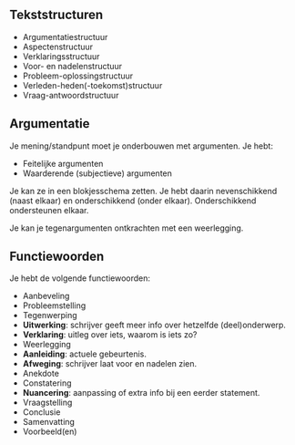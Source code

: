 ## Tekststructuren

- Argumentatiestructuur
- Aspectenstructuur
- Verklaringsstructuur
- Voor- en nadelenstructuur
- Probleem-oplossingstructuur
- Verleden-heden(-toekomst)structuur
- Vraag-antwoordstructuur

## Argumentatie

Je mening/standpunt moet je onderbouwen met argumenten. Je hebt:

- Feitelijke argumenten
- Waarderende (subjectieve) argumenten

Je kan ze in een blokjesschema zetten. Je hebt daarin nevenschikkend (naast elkaar) en onderschikkend (onder elkaar). Onderschikkend ondersteunen elkaar.

Je kan je tegenargumenten ontkrachten met een weerlegging.

## Functiewoorden

Je hebt de volgende functiewoorden:

- Aanbeveling
- Probleemstelling
- Tegenwerping
- **Uitwerking**: schrijver geeft meer info over hetzelfde (deel)onderwerp. 
- **Verklaring**: uitleg over iets, waarom is iets zo?
- Weerlegging
- **Aanleiding**: actuele gebeurtenis.
- **Afweging**: schrijver laat voor en nadelen zien.
- Anekdote
- Constatering
- **Nuancering**: aanpassing of extra info bij een eerder statement.
- Vraagstelling
- Conclusie
- Samenvatting
- Voorbeeld(en)